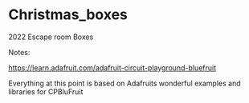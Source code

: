 # Christmas_boxes
2022 Escape room Boxes

Notes:

https://learn.adafruit.com/adafruit-circuit-playground-bluefruit

Everything at this point is based on Adafruits wonderful examples and libraries for CPBluFruit


